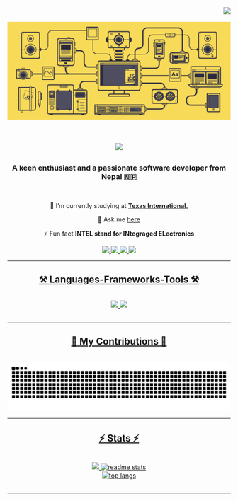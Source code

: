 <div align="right">
<img  src="https://komarev.com/ghpvc/?username=darkkphoenyx&label=Profile%20views&color=0e75b6&style=flat" />
</div>
<p align="center">
<img src="./cover.gif" alt="banner"/>
</p>
<h1 align="center">
    <img src="https://readme-typing-svg.herokuapp.com/?font=Righteous&size=35&center=true&vCenter=true&width=500&height=70&duration=4000&lines=Hi+There!+👋;+I'm+Deepesh!;" />
</h1>

<h3 align="center">A keen enthusiast and a  passionate software developer from Nepal 🇳🇵</h3>

<br/>

<div align="center">
 
 🏫 I’m currently studying at [**Texas International.**](https://texasintl.edu.np/)

💬 Ask me [here](https://github.com/darkkphoenyx/darkkphoenyx/issues)

⚡ Fun fact **INTEL stand for INtegraged ELectronics**

 </div>

<div align="center"> 
  <a href="https://www.linkedin.com/in/deepeshsunuwar/">
    <img src="https://img.shields.io/badge/LinkedIn-0077B5?style=for-the-badge&logo=linkedin&logoColor=white" />
  </a>
  <a href="https://www.facebook.com/deepesh.sunuwar.08">
     <img src="https://img.shields.io/badge/Facebook-005FED?style=for-the-badge&logo=facebook&logoColor=white" /> 
  </a>
  <a href="https://www.instagram.com/sun_deepesh/">
    <img src="https://img.shields.io/badge/Instagram-E4405F?style=for-the-badge&logo=instagram&logoColor=white" />
  </a>
    <a href="https://darkkphoenyx-portfolio.vercel.app/">
     <img src="https://img.shields.io/badge/Portfolio-FF5722?style=for-the-badge&logo=todoist&logoColor=white" />
</div>

 <hr/>
 
<h2 align="center">⚒️ Languages-Frameworks-Tools ⚒️</h2>
<br/>
<div align="center">
    <img src="https://skillicons.dev/icons?i=c,git,linux,html,css,vscode,github,linux,bootstrap,mui" />
    <img src="https://skillicons.dev/icons?i=javascript,typescript,react,tailwind,nodejs,postman,express,mongodb,mysql,postgres" />
    <br>
</div>

<br/>
<hr/>

<div align="center">
  <h2>🐍 My Contributions 🐍</h2>
  <br>
  <img alt="snake eating my contributions" src="https://raw.githubusercontent.com/darkkphoenyx/darkkphoenyx/output/github-contribution-grid-snake.svg" />
  
  <br/>
</div>

<hr/>

<h2 align="center">⚡ Stats ⚡</h2>
<br>
<div align=center>


<img width=390 src="https://github-readme-streak-stats.herokuapp.com/?user=darkkphoenyx&count_private=true&theme=react&border_radius=10">
<img width=390 src="https://github-readme-stats-salesp07.vercel.app/api?username=darkkphoenyx&count_private=true&show_icons=true&theme=react&rank_icon=github&border_radius=10" alt="readme stats" />
<br/>
<img width=325 align="center" src="https://github-readme-stats-salesp07.vercel.app/api/top-langs/?username=darkkphoenyx&hide=HTML&langs_count=8&layout=compact&theme=react&border_radius=10&size_weight=0.5&count_weight=0.5&exclude_repo=github-readme-stats" alt="top langs" />

</div>

<br/>

<hr/>

<br/>
